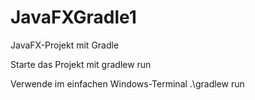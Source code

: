 # JavaFXGradle1

JavaFX-Projekt mit Gradle

Starte das Projekt mit gradlew run

Verwende im einfachen Windows-Terminal .\gradlew run
